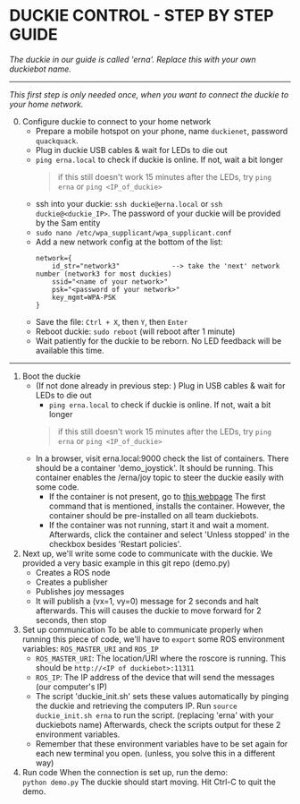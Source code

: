 # DUCKIE CONTROL - STEP BY STEP GUIDE

*The duckie in our guide is called 'erna'. Replace this with your own duckiebot name.*

***

*This first step is only needed once, when you want to connect the duckie to your home network.*

0. Configure duckie to connect to your home network 
	* Prepare a mobile hotspot on your phone, name `duckienet`, password `quackquack`.
	* Plug in duckie USB cables & wait for LEDs to die out
	* `ping erna.local`	to check if duckie is online. If not, wait a bit longer
		> if this still doesn't work 15 minutes after the LEDs, try `ping erna`  or  `ping <IP_of_duckie>`
	* ssh into your duckie: `ssh duckie@erna.local` or `ssh duckie@<duckie_IP>`. The password of your duckie will be provided by the Sam entity
	* `sudo nano /etc/wpa_supplicant/wpa_supplicant.conf`
	* Add a new network config at the bottom of the list:
		```
		network={    
			id_str="network3"    		  --> take the 'next' network number (network3 for most duckies)
			ssid="<name of your network>"
			psk="<password of your network>"
			key_mgmt=WPA-PSK
		}
		```
	* Save the file: `Ctrl + X`, then `Y`, then `Enter`
	* Reboot duckie: `sudo reboot` (will reboot after 1 minute)
	* Wait patiently for the duckie to be reborn. No LED feedback will be available this time.
	
***

1. Boot the duckie
	* (If not done already in previous step: ) Plug in USB cables & wait for LEDs to die out
      	* `ping erna.local`	to check if duckie is online. If not, wait a bit longer
		> if this still doesn't work 15 minutes after the LEDs, try `ping erna`  or  `ping <IP_of_duckie>`
	* In a browser, visit 	erna.local:9000		check the list of containers. There should be a container 'demo_joystick'. It should be running. This container enables the /erna/joy topic to steer the duckie easily with some code.
	    * If the container is not present, go to [this webpage](https://docs.duckietown.org/DT19/opmanual_duckiebot/out/rc_control.html) The first command that is mentioned, installs the container. However, the container should be pre-installed on all team duckiebots.
	    * If the container was not running, start it and wait a moment. Afterwards, click the container and select 'Unless stopped' in the checkbox besides 'Restart policies'.
2. Next up, we'll write some code to communicate with the duckie. We provided a very basic example in this git repo (demo.py)
	* Creates a ROS node
	* Creates a publisher
	* Publishes joy messages
	* It will publish a (vx=1, vy=0) message for 2 seconds and halt afterwards. This will causes the duckie to move forward for 2 seconds, then stop
3. Set up communication
    To be able to communicate properly when running this piece of code, we'll have to `export` some ROS environment variables: `ROS_MASTER_URI` and `ROS_IP`
	* `ROS_MASTER_URI`: The location/URI where the roscore is running. This should be `http://<IP of duckiebot>:11311`
	* `ROS_IP`: The IP address of the device that will send the messages (our computer's IP)
	* The script 'duckie_init.sh' sets these values automatically by pinging the duckie and retrieving the computers IP. Run `source duckie_init.sh erna` to run the script. (replacing 'erna' with your duckiebots name) Afterwards, check the scripts output for these 2 environment variables.
	* Remember that these environment variables have to be set again for each new terminal you open. (unless, you solve this in a different way)
4. Run code
    When the connection is set up, run the demo:	
    `python demo.py`
    The duckie should start moving. Hit Ctrl-C to quit the demo.
